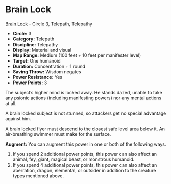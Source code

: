 # Brain Lock

[Brain Lock](/Psionics/B/BrainLock.md) - Circle 3, Telepath, Telepathy

- **Circle:** 3
- **Category:** Telepath
- **Discipline:** Telepathy
- **Display:** Material and visual
- **Map Range:** Medium (100 feet + 10 feet per manifester level)
- **Target:** One humanoid
- **Duration:** Concentration + 1 round
- **Saving Throw:** Wisdom negates
- **Power Resistance:** Yes
- **Power Points:** 3

The subject’s higher mind is locked away. He stands dazed, unable to take any psionic actions (including manifesting powers) nor any mental actions at all.

A brain locked subject is not stunned, so attackers get no special advantage against him.

A brain locked flyer must descend to the closest safe level area below it. An air-breathing swimmer must make for the surface.

**Augment:** You can augment this power in one or both of the following ways.

1. If you spend 2 additional power points, this power can also affect an animal, fey, giant, magical beast, or monstrous humanoid.
2. If you spend 4 additional power points, this power can also affect an aberration, dragon, elemental, or outsider in addition to the creature types mentioned above.
